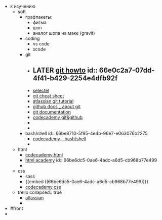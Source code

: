 - к изучению
	- soft
		- графпакеты:
			- фигма
			- шоп
			- аналог шопа на маке (gravit)
		- coding
			- vs code
			- xcode
		- git
			- LATER [git howto](https://githowto.com/)
			  id:: 66e0c2a7-07dd-4f41-b429-2254e4dfb92f
				-
			- [selectel](https://selectel.ru/blog/tutorials/git-setup-and-common-commands/)
			- [git cheat sheet](https://training.github.com/downloads/ru/github-git-cheat-sheet/)
			- [atlassian git tutorial](https://www.atlassian.com/git/tutorials/what-is-git)
			- [github docs _ about git](https://docs.github.com/en/get-started/using-git/about-git)
			- [git documentation](https://git-scm.com/docs)
			- [codecademy git&github](https://www.codecademy.com/courses/learn-git/informationals/introduction-git-github)
			-
			-
		- bash/shell
		  id:: 66be8710-5f95-4e4b-96e7-e063076b2275
			- [codecademy - bash/shell](https://www.codecademy.com/catalog/language/bash)
			-
	- html
		- [codecademy html](https://www.codecademy.com/learn/learn-html-fundamentals)
		- [html academy](https://htmlacademy.ru/courses/297/run/1)
		  id:: 66be6dc5-0ae6-4adc-a6d5-cb968b77e499
		-
	- css
		- sass
		- {{embed ((66be6dc5-0ae6-4adc-a6d5-cb968b77e499))}}
		- [codecademy css](https://www.codecademy.com/learn/learn-css)
	- trello
	  collapsed:: true
		- [atlassian](https://university.atlassian.com/uploads/resource_courses/targets/5428289/original/scormdriver/indexAPI.html)
		-
- #front
-